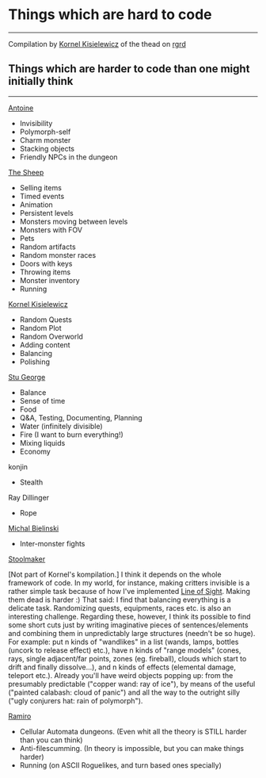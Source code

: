 # Things which are hard to code

---

Compilation by [Kornel Kisielewicz](kornel_kisielewicz.md) of the thead on [rgrd](rgrd.md)

## Things which are harder to code than one might initially think

---

[Antoine](antoine.md)

- Invisibility
- Polymorph-self
- Charm monster
- Stacking objects
- Friendly NPCs in the dungeon

[The Sheep](the_sheep.md)

- Selling items
- Timed events
- Animation
- Persistent levels
- Monsters moving between levels
- Monsters with FOV
- Pets
- Random artifacts
- Random monster races
- Doors with keys
- Throwing items
- Monster inventory
- Running

[Kornel Kisielewicz](kornel_kisielewicz.md)

- Random Quests
- Random Plot
- Random Overworld
- Adding content
- Balancing
- Polishing

[Stu George](stu_george.md)

- Balance
- Sense of time
- Food
- Q&A, Testing, Documenting, Planning
- Water (infinitely divisible)
- Fire (I want to burn everything!)
- Mixing liquids
- Economy

konjin

- Stealth

Ray Dillinger

- Rope

[Michal Bielinski](michal_bielinski.md)

- Inter-monster fights

[Stoolmaker](stoolmaker.md)

[Not part of Kornel's kompilation.] I think it depends on the whole framework of code. In my world, for instance, making critters invisible is a rather simple task because of how I've implemented [Line of Sight](line_of_sight.md). Making them dead is harder :) That said: I find that balancing everything is a delicate task. Randomizing quests, equipments, races etc. is also an interesting challenge. Regarding these, however, I think its possible to find some short cuts just by writing imaginative pieces of sentences/elements and combining them in unpredictably large structures (needn't be so huge). For example: put n kinds of "wandlikes" in a list (wands, lamps, bottles (uncork to release effect) etc.), have n kinds of "range models" (cones, rays, single adjacent/far points, zones (eg. fireball), clouds which start to drift and finally dissolve...), and n kinds of effects (elemental damage, teleport etc.). Already you'll have weird objects popping up: from the presumably predictable ("copper wand: ray of ice"), by means of the useful ("painted calabash: cloud of panic") and all the way to the outright silly ("ugly conjurers hat: rain of polymorph").

[Ramiro](ramiro.md)

- Cellular Automata dungeons. (Even whit all the theory is STILL harder than you can think)
- Anti-filescumming. (In theory is impossible, but you can make things harder)
- Running (on ASCII Roguelikes, and turn based ones specially)
